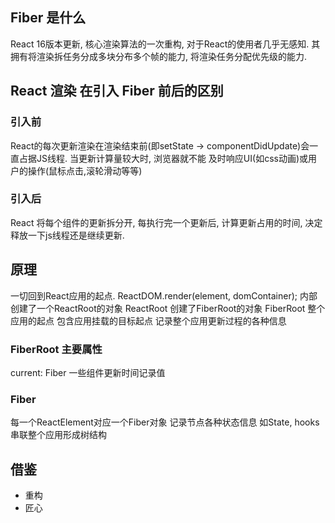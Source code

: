 
## Fiber 是什么

React 16版本更新, 核心渲染算法的一次重构, 对于React的使用者几乎无感知. 其拥有将渲染拆任务分成多块分布多个帧的能力, 
将渲染任务分配优先级的能力.

## React 渲染 在引入 Fiber 前后的区别

### 引入前

React的每次更新渲染在渲染结束前(即setState -> componentDidUpdate)会一直占据JS线程. 当更新计算量较大时, 浏览器就不能
及时响应UI(如css动画)或用户的操作(鼠标点击,滚轮滑动等等)

### 引入后

React 将每个组件的更新拆分开, 每执行完一个更新后, 计算更新占用的时间, 决定释放一下js线程还是继续更新.

## 原理

一切回到React应用的起点.
ReactDOM.render(element, domContainer);
内部创建了一个ReactRoot的对象
ReactRoot 创建了FiberRoot的对象
FiberRoot
整个应用的起点
包含应用挂载的目标起点
记录整个应用更新过程的各种信息

### FiberRoot 主要属性

current: Fiber
一些组件更新时间记录值

### Fiber
每一个ReactElement对应一个Fiber对象
记录节点各种状态信息 如State, hooks
串联整个应用形成树结构


## 借鉴

* 重构
* 匠心
